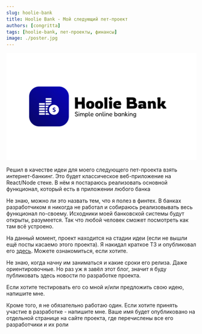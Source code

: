 ```yaml
---
slug: hoolie-bank
title: Hoolie Bank - Мой следующий пет-проект
authors: [congritta]
tags: [hoolie-bank, пет-проекты, финансы]
image: ./poster.jpg
---
```


![](./poster.jpg)

Решил в качестве идеи для моего следующего пет-проекта взять интернет-банкинг. Это будет классическое веб-приложение на
React/Node стеке. В нём я постараюсь реализовать основной функционал,
который есть в приложении любого банка

<!--truncate-->

Не знаю, можно ли это назвать тем, что я полез в финтех. В банках разработчиком я никогда не работал и собираюсь
реализовывать
весь функционал по-своему. Исходники моей банковской системы будут открыты, разумеется. Так что любой человек сможет
посмотреть как там всё устроено.

На данный момент, проект находится на стадии идеи (если не вышли ещё посты касаемо этого проекта).
Я накидал краткое ТЗ и опубликовал
его [здесь](https://docs.google.com/document/d/15NpDGj59NOgcQhhbB7242RCl4sFRp38h8sSwGGfhtK4). Можете ознакомиться, если
хотите.

Не знаю, когда начну им заниматься и какие сроки его релиза. Даже ориентировочные. Но раз уж я завёл этот блог, значит я
буду публиковать здесь новости по разработке проекта.

Если хотите тестировать его со мной и/или предложить свою идею, напишите мне.

Кроме того, я не обязательно работаю один. Если хотите принять участие в разработке - напишите мне. Ваше имя будет
опубликовано на отдельной странице на сайте проекта,
где перечислены все его разработчики и их роли
